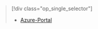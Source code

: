 > [!div class="op_single_selector"]
> * [Azure-Portal](../articles/storage/common/storage-e2e-troubleshooting.md)
> 
> 


